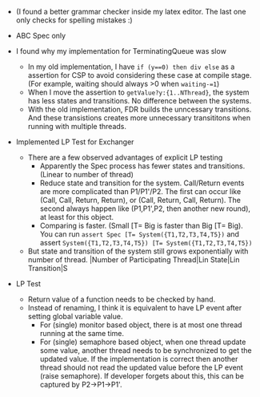 - (I found a better grammar checker inside my latex editor. The last one only checks for spelling mistakes :)
- ABC Spec only 
- I found why my implementation for TerminatingQueue was slow
  - In my old implementation, I have `if (y==0) then div else` as a assertion for CSP to avoid considering these case at compile stage. (For example, waiting should always >0 when `waiting-=1`)
  - When I move the assertion to `getValue?y:{1..NThread}`, the system has less states and transitions. No difference between the systems.
  - With the old implementation, FDR builds the unncessary transitions. And these transistions creates more unnecessary transititons when running with multiple threads.
- Implemented LP Test for Exchanger
  - There are a few observed advantages of explicit LP testing
    - Apparently the Spec process has fewer states and transitions. (Linear to number of thread)
    - Reduce state and transition for the system. Call/Return events are more complicated than P1/P1'/P2. The first can occur like (Call, Call, Return, Return), or (Call, Return, Call, Return). The second always happen like (P1,P1',P2, then another new round), at least for this object.
    - Comparing is faster. (Small [T= Big is faster than Big [T= Big). You can run `assert Spec [T= System({T1,T2,T3,T4,T5})` and assert `System({T1,T2,T3,T4,T5}) [T= System({T1,T2,T3,T4,T5})`
  - But state and transition of the system still grows exponentially with number of thread. 
|Number of Participating Thread|Lin State|Lin Transition|S 

- LP Test
  - Return value of a function needs to be checked by hand. 
  - Instead of renaming, I think it is equivalent to have LP event after setting global variable value. 
    - For (single) monitor based object, there is at most one thread running at the same time. 
    - For (single) semaphore based object, when one thread update some value, another thread needs to be synchronized to get the updated value. If the implementation is correct then another thread should not read the updated value before the LP event (raise semaphore). If developer forgets about this, this can be captured by P2->P1->P1'.